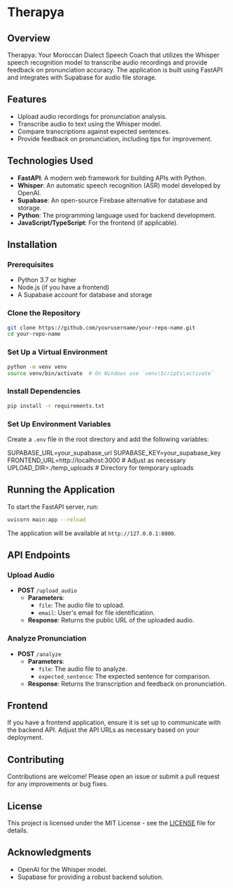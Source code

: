 # Therapya

## Overview
Therapya: Your Moroccan Dialect Speech Coach that utilizes the Whisper speech recognition model to transcribe audio recordings and provide feedback on pronunciation accuracy. The application is built using FastAPI and integrates with Supabase for audio file storage.

## Features
- Upload audio recordings for pronunciation analysis.
- Transcribe audio to text using the Whisper model.
- Compare transcriptions against expected sentences.
- Provide feedback on pronunciation, including tips for improvement.

## Technologies Used
- **FastAPI**: A modern web framework for building APIs with Python.
- **Whisper**: An automatic speech recognition (ASR) model developed by OpenAI.
- **Supabase**: An open-source Firebase alternative for database and storage.
- **Python**: The programming language used for backend development.
- **JavaScript/TypeScript**: For the frontend (if applicable).

## Installation

### Prerequisites
- Python 3.7 or higher
- Node.js (if you have a frontend)
- A Supabase account for database and storage

### Clone the Repository
```bash
git clone https://github.com/yourusername/your-repo-name.git
cd your-repo-name
```

### Set Up a Virtual Environment
```bash
python -m venv venv
source venv/bin/activate  # On Windows use `venv\Scripts\activate`
```

### Install Dependencies
```bash
pip install -r requirements.txt
```

### Set Up Environment Variables
Create a `.env` file in the root directory and add the following variables:

SUPABASE_URL=your_supabase_url
SUPABASE_KEY=your_supabase_key
FRONTEND_URL=http://localhost:3000  # Adjust as necessary
UPLOAD_DIR=./temp_uploads  # Directory for temporary uploads

## Running the Application
To start the FastAPI server, run:
```bash
uvicorn main:app --reload
```
The application will be available at `http://127.0.0.1:8000`.

## API Endpoints

### Upload Audio
- **POST** `/upload_audio`
  - **Parameters**: 
    - `file`: The audio file to upload.
    - `email`: User's email for file identification.
  - **Response**: Returns the public URL of the uploaded audio.

### Analyze Pronunciation
- **POST** `/analyze`
  - **Parameters**: 
    - `file`: The audio file to analyze.
    - `expected_sentence`: The expected sentence for comparison.
  - **Response**: Returns the transcription and feedback on pronunciation.

## Frontend
If you have a frontend application, ensure it is set up to communicate with the backend API. Adjust the API URLs as necessary based on your deployment.

## Contributing
Contributions are welcome! Please open an issue or submit a pull request for any improvements or bug fixes.

## License
This project is licensed under the MIT License - see the [LICENSE](LICENSE) file for details.

## Acknowledgments
- OpenAI for the Whisper model.
- Supabase for providing a robust backend solution.
